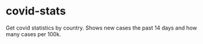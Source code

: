 # covid-stats

Get covid statistics by country. Shows new cases the past 14 days and how many cases per 100k.

